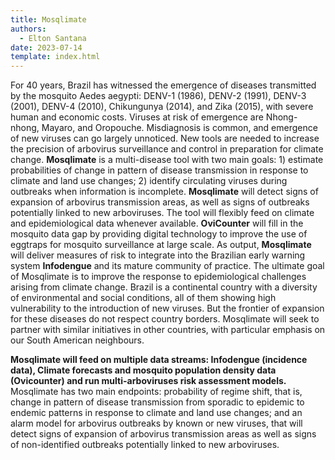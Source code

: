 ```yaml
---
title: Mosqlimate
authors:
  - Elton Santana
date: 2023-07-14
template: index.html
---
```

<p>
  For 40 years, Brazil has witnessed the emergence of diseases transmitted by the mosquito Aedes aegypti: DENV-1 (1986), DENV-2 (1991), DENV-3 (2001), DENV-4 (2010), Chikungunya (2014), and Zika (2015), with severe human and economic costs. Viruses at risk of emergence are Nhong-nhong, Mayaro, and Oropouche. Misdiagnosis is common, and emergence of new viruses can go largely unnoticed. New tools are needed to increase the precision of arbovirus surveillance and control in preparation for climate change. <b>Mosqlimate</b> is a multi-disease tool with two main goals: 1) estimate probabilities of change in pattern of disease transmission in response to climate and land use changes; 2) identify circulating viruses during outbreaks when information is incomplete. <b>Mosqlimate</b> will detect signs of expansion of arbovirus transmission areas, as well as signs of outbreaks potentially linked to new arboviruses. The tool will flexibly feed on climate and epidemiological data whenever available. <b>OviCounter</b> will fill in the mosquito data gap by providing digital technology to improve the use of eggtraps for mosquito surveillance at large scale. As output, <b>Mosqlimate</b> will deliver measures of risk to integrate into the Brazilian early warning system <b>Infodengue</b> and its mature community of practice. The ultimate goal of Mosqlimate is to improve the response to epidemiological challenges arising from climate change. Brazil is a continental country with a diversity of environmental and social conditions, all of them showing high vulnerability to the introduction of new viruses. But the frontier of expansion for these diseases do not respect country borders. Mosqlimate will seek to partner with similar initiatives in other countries, with particular emphasis on our South American neighbours.
</p>
<p>
  <b>Mosqlimate will feed on multiple data streams: Infodengue (incidence data), Climate forecasts and mosquito population density data (Ovicounter) and run multi-arboviruses risk assessment models.</b> Mosqlimate has two main endpoints: probability of regime shift, that is, change in pattern of disease transmission from sporadic to epidemic to endemic patterns in response to climate and land use changes; and an alarm model for arbovirus outbreaks by known or new viruses, that will detect signs of expansion of arbovirus transmission areas as well as signs of non-identified outbreaks potentially linked to new arboviruses.
</p>
